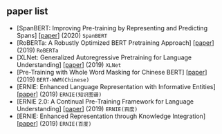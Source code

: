 ## paper list
* [SpanBERT: Improving Pre-training by Representing and Predicting Spans] [[paper](https://arxiv.org/pdf/1907.10529.pdf "Mandar Joshi, Danqi Chen, Yinhan Liu, Daniel S. Weld, Luke Zettlemoyer, Omer Levy")] (2020) `SpanBERT`
* [RoBERTa: A Robustly Optimized BERT Pretraining Approach] [[paper](https://arxiv.org/pdf/1907.11692.pdf "Yinhan Liu, Myle Ott, Naman Goyal, Jingfei Du, Mandar Joshi, Danqi Chen, Omer Levy, Mike Lewis, Luke Zettlemoyer, Veselin Stoyanov")] (2019) `RoBERTa`
* [XLNet: Generalized Autoregressive Pretraining for Language Understanding] [[paper](https://papers.nips.cc/paper/8812-xlnet-generalized-autoregressive-pretraining-for-language-understanding.pdf "Zhilin Yang, Zihang Dai, Yiming Yang, Jaime Carbonell, Ruslan Salakhutdinov, Quoc V. Le")] (2019) `XLNet`
* [Pre-Training with Whole Word Masking for Chinese BERT] [[paper](https://arxiv.xilesou.top/pdf/1906.08101.pdf "Yiming Cui, Wanxiang Che, Ting Liu, Bing Qin, Ziqing Yang, Shijin Wang, Guoping Hu")] (2019) `BERT-WWM(Chinese)`
* [ERNIE: Enhanced Language Representation with Informative Entities] [[paper](https://arxiv.xilesou.top/pdf/1905.07129.pdf "Zhengyan Zhang, Xu Han, Zhiyuan Liu, Xin Jiang, Maosong Sun, Qun Liu")] (2019) `ERNIE(知识图谱)`
* [ERNIE 2.0: A Continual Pre-Training Framework for Language Understanding] [[paper](https://arxiv.xilesou.top/pdf/1907.12412.pdf?source=post_page "Yu Sun, Shuohuan Wang, Yukun Li, Shikun Feng, Hao Tian, Hua Wu, Haifeng Wang")] (2019) `ERNIE(百度)`
* [ERNIE: Enhanced Representation through Knowledge Integration] [[paper](https://arxiv.xilesou.top/pdf/1904.09223.pdf "Yu Sun, Shuohuan Wang, Yukun Li, Shikun Feng, Xuyi Chen, Han Zhang, Xin Tian, Danxiang Zhu, Hao Tian, Hua Wu")] (2019) `ERNIE(百度)`

